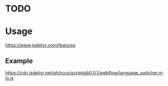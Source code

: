 # TODO

# Usage

https://www.jsdelivr.com/features

## Example

https://cdn.jsdelivr.net/gh/rcco/scripts@0.0.1/webflow/language_switcher.min.js
